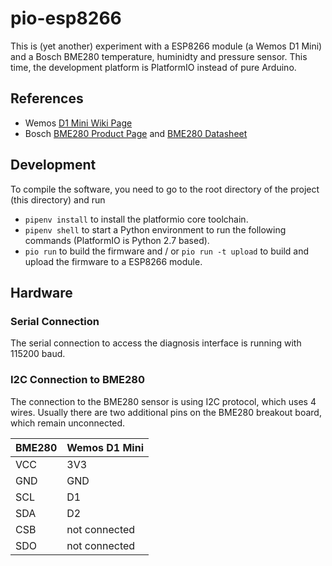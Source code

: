 # pio-esp8266

This is (yet another) experiment with a ESP8266 module (a Wemos D1 Mini) and a
Bosch BME280 temperature, huminidty and pressure sensor. This time, the
development platform is PlatformIO instead of pure Arduino.


## References

* Wemos [D1 Mini Wiki Page]
* Bosch [BME280 Product Page] and [BME280 Datasheet]


## Development

To compile the software, you need to go to the root directory of the project
(this directory) and run

* `pipenv install` to install the platformio core toolchain.
* `pipenv shell` to start a Python environment to run the following commands
  (PlatformIO is Python 2.7 based).
* `pio run` to build the firmware and / or `pio run -t upload` to build and
  upload the firmware to a ESP8266 module.
  
  
## Hardware

### Serial Connection

The serial connection to access the diagnosis interface is running with 115200 
baud. 

### I2C Connection to BME280

The connection to the BME280 sensor is using I2C protocol, which uses 4
wires. Usually there are two additional pins on the BME280 breakout board, which
remain unconnected. 

| BME280 | Wemos D1 Mini |
|--------|---------------|
| VCC    | 3V3           |
| GND    | GND           |
| SCL    | D1            |
| SDA    | D2            |
| CSB    | not connected |
| SDO    | not connected |

[D1 Mini Wiki Page]: https://wiki.wemos.cc/products:d1:d1_mini
[BME280 Product Page]: https://www.bosch-sensortec.com/bst/products/all_products/bme280
[BME280 Datasheet]: https://ae-bst.resource.bosch.com/media/_tech/media/datasheets/BST-BME280_DS002.pdf
